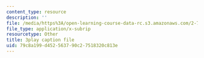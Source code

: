 ```yaml
---
content_type: resource
description: ''
file: /media/https%3A/open-learning-course-data-rc.s3.amazonaws.com/2-71-optics-spring-2009/79c8a199d452563790c27518320c813e_gAL5fCEBfac.vtt
file_type: application/x-subrip
resourcetype: Other
title: 3play caption file
uid: 79c8a199-d452-5637-90c2-7518320c813e
---
```

